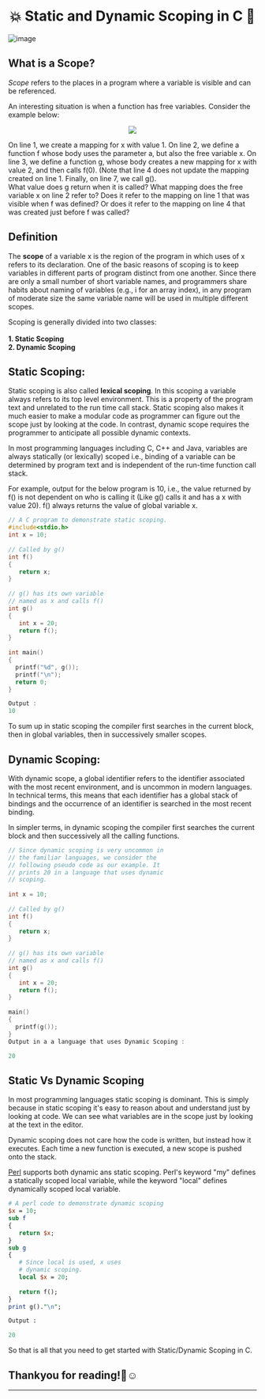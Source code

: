 # <div align="center">💥 Static and Dynamic Scoping in C 💫</div> 

![image](https://user-images.githubusercontent.com/84238610/136240495-475518cc-0940-49fb-8c6c-9d7f2a52aecb.png)


What is a Scope?
--------------

*Scope* refers to the places in a program where a variable is visible and can be referenced.

An interesting situation is when a function has free variables. Consider the example below:
<p align="center"><img src="https://user-images.githubusercontent.com/84238610/136238511-7fcdb49e-18a1-4178-ae9f-70d165ca0d63.png"></p>
On line 1, we create a mapping for x with value 1. On line 2, we define a function f whose body uses the parameter a, but also the free variable x. On line 3, we define a function g, whose body creates a new mapping for x with value 2, and then calls f(0). (Note that line 4 does not update the mapping created on line 1. Finally, on line 7, we call g().
</br>
What value does g return when it is called? What mapping does the free variable x on line 2 refer to? Does it refer to the mapping on line 1 that was visible when f was defined? Or does it refer to the mapping on line 4 that was created just before f was called?

## Definition
The **scope** of a variable x is the region of the program in which uses of x refers to its declaration. One of the basic reasons of scoping is to keep variables in different parts of program distinct from one another. Since there are only a small number of short variable names, and programmers share habits about naming of variables (e.g., i for an array index), in any program of moderate size the same variable name will be used in multiple different scopes.

Scoping is generally divided into two classes:\
\
**1. Static Scoping**\
**2. Dynamic Scoping**

## Static Scoping:
Static scoping is also called **lexical scoping**. In this scoping a variable always refers to its top level environment. This is a property of the program text and unrelated to the run time call stack. Static scoping also makes it much easier to make a modular code as programmer can figure out the scope just by looking at the code. In contrast, dynamic scope requires the programmer to anticipate all possible dynamic contexts.

In most programming languages including C, C++ and Java, variables are always statically (or lexically) scoped i.e., binding of a variable can be determined by program text and is independent of the run-time function call stack.

For example, output for the below program is 10, i.e., the value returned by f() is not dependent on who is calling it (Like g() calls it and has a x with value 20). f() always returns the value of global variable x.

```c
// A C program to demonstrate static scoping.
#include<stdio.h>
int x = 10;
  
// Called by g()
int f()
{
   return x;
}
  
// g() has its own variable
// named as x and calls f()
int g()
{
   int x = 20;
   return f();
}
  
int main()
{
  printf("%d", g());
  printf("\n");
  return 0;
}

Output :
10
```
To sum up in static scoping the compiler first searches in the current block, then in global variables, then in successively smaller scopes.

## Dynamic Scoping:
With dynamic scope, a global identifier refers to the identifier associated with the most recent environment, and is uncommon in modern languages. In technical terms, this means that each identifier has a global stack of bindings and the occurrence of an identifier is searched in the most recent binding.

In simpler terms, in dynamic scoping the compiler first searches the current block and then successively all the calling functions.
```c
// Since dynamic scoping is very uncommon in 
// the familiar languages, we consider the 
// following pseudo code as our example. It
// prints 20 in a language that uses dynamic
// scoping.   
  
int x = 10;
  
// Called by g()
int f()
{
   return x;
}
  
// g() has its own variable
// named as x and calls f()
int g()
{
   int x = 20;
   return f();
}
  
main()
{
  printf(g());
}
Output in a a language that uses Dynamic Scoping :

20
```
## Static Vs Dynamic Scoping
In most programming languages static scoping is dominant. This is simply because in static scoping it's easy to reason about and understand just by looking at code. We can see what variables are in the scope just by looking at the text in the editor.

Dynamic scoping does not care how the code is written, but instead how it executes. Each time a new function is executed, a new scope is pushed onto the stack.

[Perl](https://en.wikipedia.org/wiki/Perl) supports both dynamic ans static scoping. Perl's keyword "my" defines a statically scoped local variable, while the keyword "local" defines dynamically scoped local variable.

```perl
# A perl code to demonstrate dynamic scoping
$x = 10;
sub f 
{ 
   return $x; 
}
sub g 
{ 
   # Since local is used, x uses
   # dynamic scoping. 
   local $x = 20; 
  
   return f(); 
}
print g()."\n";

Output :

20
```
So that is all that you need to get started with Static/Dynamic Scoping in C.

## Thankyou for reading!🌼☺
<hr>
